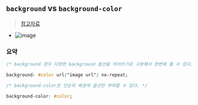 ## `background` vs `background-color`
> [참고자료](https://velog.io/@gil0127/CSS-background-%EC%99%80-background-color%EC%9D%98-%EC%B0%A8%EC%9D%B4)
- ![image](https://github.com/hyunolike/info-docs/assets/61215550/214679c7-c5ad-42a2-a773-aca1af9a169d)
### 요약
```css
/* background 경우 다양한 background 옵션을 띄어쓰기로 구분해서 한번에 줄 수 있다. */ 

background: #color url("image url") no-repeat; 

/* background-color은 단순히 배경색 옵션만 부여할 수 있다. */ 

background-color: #color;
```
